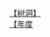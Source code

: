 [【树洞】](http://tieba.baidu.com/p/3558759406?see_lz=1&pn=)   
[【年度](http://tieba.baidu.com/p/3558586767?see_lz=1&pn=)   
